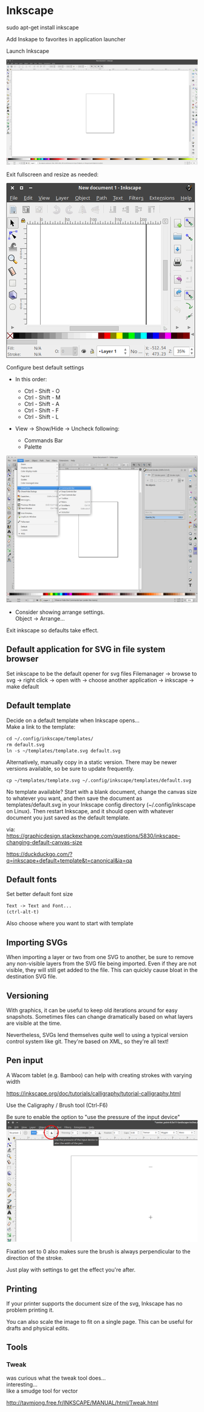 # Inkscape

sudo apt-get install inkscape

Add Inskape to favorites in application launcher

Launch Inkscape

<img src="./screenshots/0001-default-start.png" alt="When Inkscape first starts...">

Exit fullscreen and resize as needed:

<img src="./screenshots/0010-exit_fullscreen.png" alt="">

Configure best default settings

  - In this order:
    - Ctrl - Shift - O
    - Ctrl - Shift - M
    - Ctrl - Shift - A
    - Ctrl - Shift - F
    - Ctrl - Shift - L


  - View -> Show/Hide -> Uncheck following:  
    - Commands Bar  
    - Palette  

<img src="./screenshots/0050-inkscape-view-show_hide.png" alt="Chaning view settings to hide command bar, etc">

- Consider showing arrange settings.  
  Object -> Arrange...

Exit inkscape so defaults take effect.


## Default application for SVG in file system browser

Set inkscape to be the default opener for svg files
Filemanager -> browse to svg -> right click -> open with -> choose another application -> inkscape -> make default


## Default template

Decide on a default template when Inkscape opens...  
Make a link to the template:

```
cd ~/.config/inkscape/templates/
rm default.svg
ln -s ~/templates/template.svg default.svg
```

Alternatively, manually copy in a static version. There may be newer versions available, so be sure to update frequently.

```
cp ~/templates/template.svg ~/.config/inkscape/templates/default.svg
```

No template available? Start with a blank document, change the canvas size to whatever you want, and then save the document as templates/default.svg in your Inkscape config directory (~/.config/inkscape on Linux). Then restart Inkscape, and it should open with whatever document you just saved as the default template.

via:  
https://graphicdesign.stackexchange.com/questions/5830/inkscape-changing-default-canvas-size

https://duckduckgo.com/?q=inkscape+default+template&t=canonical&ia=qa


## Default fonts

Set better default font size

    Text -> Text and Font...  
    (ctrl-alt-t)  


Also choose where you want to start with template


## Importing SVGs

When importing a layer or two from one SVG to another, be sure to remove any non-visible layers from the SVG file being imported. Even if they are not visible, they will still get added to the file. This can quickly cause bloat in the destination SVG file.


## Versioning

With graphics, it can be useful to keep old iterations around for easy snapshots. Sometimes files can change dramatically based on what layers are visible at the time.

Nevertheless, SVGs lend themselves quite well to using a typical version control system like git. They're based on XML, so they're all text!


## Pen input

A Wacom tablet (e.g. Bamboo) can help with creating strokes with varying width

https://inkscape.org/doc/tutorials/calligraphy/tutorial-calligraphy.html

Use the Caligraphy / Brush tool (Ctrl-F6)

Be sure to enable the option to "use the pressure of the input device"
<img src="./screenshots/caligraphy-001-Screenshot_2018-11-22_08-31-26.png" alt="">

Fixation set to 0 also makes sure the brush is always perpendicular to the direction of the stroke.

Just play with settings to get the effect you're after.


## Printing

If your printer supports the document size of the svg, Inkscape has no problem printing it.

You can also scale the image to fit on a single page. This can be useful for drafts and physical edits.



## Tools

### Tweak
was curious what the tweak tool does...  
interesting...  
like a smudge tool for vector  

http://tavmjong.free.fr/INKSCAPE/MANUAL/html/Tweak.html  

